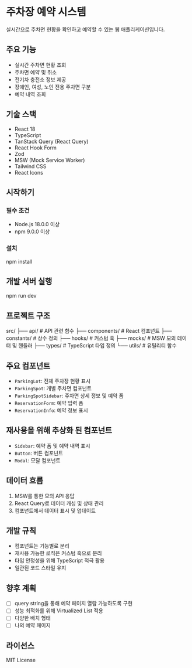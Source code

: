 # 주차장 예약 시스템

실시간으로 주차면 현황을 확인하고 예약할 수 있는 웹 애플리케이션입니다.

## 주요 기능

- 실시간 주차면 현황 조회
- 주차면 예약 및 취소
- 전기차 충전소 정보 제공
- 장애인, 여성, 노인 전용 주차면 구분
- 예약 내역 조회

## 기술 스택

- React 18
- TypeScript
- TanStack Query (React Query)
- React Hook Form
- Zod
- MSW (Mock Service Worker)
- Tailwind CSS
- React Icons

## 시작하기

### 필수 조건

- Node.js 18.0.0 이상
- npm 9.0.0 이상

### 설치

npm install

## 개발 서버 실행

npm run dev

## 프로젝트 구조

src/
├── api/ # API 관련 함수
├── components/ # React 컴포넌트
├── constants/ # 상수 정의
├── hooks/ # 커스텀 훅
├── mocks/ # MSW 모의 데이터 및 핸들러
├── types/ # TypeScript 타입 정의
└── utils/ # 유틸리티 함수

## 주요 컴포넌트

- `ParkingLot`: 전체 주차장 현황 표시
- `ParkingSpot`: 개별 주차면 컴포넌트
- `ParkingSpotSidebar`: 주차면 상세 정보 및 예약 폼
- `ReservationForm`: 예약 입력 폼
- `ReservationInfo`: 예약 정보 표시

## 재사용을 위해 추상화 된 컴포넌트

- `Sidebar`: 예약 폼 및 예약 내역 표시
- `Button`: 버튼 컴포넌트
- `Modal`: 모달 컴포넌트

## 데이터 흐름

1. MSW를 통한 모의 API 응답
2. React Query로 데이터 캐싱 및 상태 관리
3. 컴포넌트에서 데이터 표시 및 업데이트

## 개발 규칙

- 컴포넌트는 기능별로 분리
- 재사용 가능한 로직은 커스텀 훅으로 분리
- 타입 안정성을 위해 TypeScript 적극 활용
- 일관된 코드 스타일 유지

## 향후 계획

- [ ] query string을 통해 예약 페이지 열람 가능하도록 구현
- [ ] 성능 최적화를 위해 Virtualized List 적용
- [ ] 다양한 배치 형태
- [ ] 나의 예약 페이지

## 라이선스

MIT License
